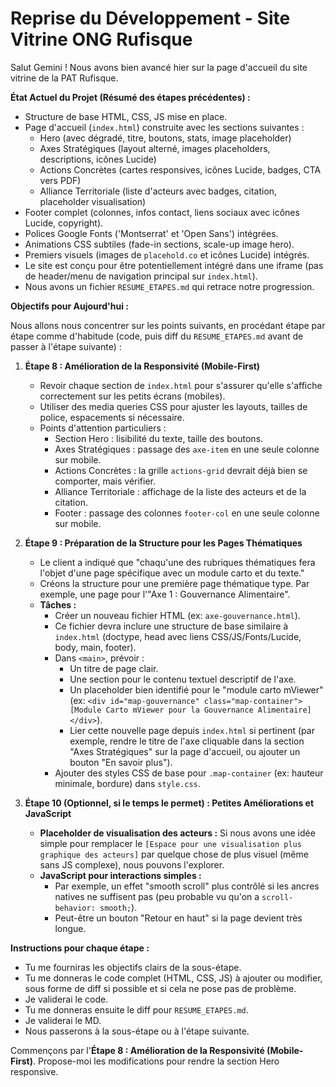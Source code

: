 # Reprise du Développement - Site Vitrine ONG Rufisque

Salut Gemini ! Nous avons bien avancé hier sur la page d'accueil du site vitrine de la PAT Rufisque.

**État Actuel du Projet (Résumé des étapes précédentes) :**

*   Structure de base HTML, CSS, JS mise en place.
*   Page d'accueil (`index.html`) construite avec les sections suivantes :
    *   Hero (avec dégradé, titre, boutons, stats, image placeholder)
    *   Axes Stratégiques (layout alterné, images placeholders, descriptions, icônes Lucide)
    *   Actions Concrètes (cartes responsives, icônes Lucide, badges, CTA vers PDF)
    *   Alliance Territoriale (liste d'acteurs avec badges, citation, placeholder visualisation)
*   Footer complet (colonnes, infos contact, liens sociaux avec icônes Lucide, copyright).
*   Polices Google Fonts ('Montserrat' et 'Open Sans') intégrées.
*   Animations CSS subtiles (fade-in sections, scale-up image hero).
*   Premiers visuels (images de `placehold.co` et icônes Lucide) intégrés.
*   Le site est conçu pour être potentiellement intégré dans une iframe (pas de header/menu de navigation principal sur `index.html`).
*   Nous avons un fichier `RESUME_ETAPES.md` qui retrace notre progression.

**Objectifs pour Aujourd'hui :**

Nous allons nous concentrer sur les points suivants, en procédant étape par étape comme d'habitude (code, puis diff du `RESUME_ETAPES.md` avant de passer à l'étape suivante) :

1.  **Étape 8 : Amélioration de la Responsivité (Mobile-First)**
    *   Revoir chaque section de `index.html` pour s'assurer qu'elle s'affiche correctement sur les petits écrans (mobiles).
    *   Utiliser des media queries CSS pour ajuster les layouts, tailles de police, espacements si nécessaire.
    *   Points d'attention particuliers :
        *   Section Hero : lisibilité du texte, taille des boutons.
        *   Axes Stratégiques : passage des `axe-item` en une seule colonne sur mobile.
        *   Actions Concrètes : la grille `actions-grid` devrait déjà bien se comporter, mais vérifier.
        *   Alliance Territoriale : affichage de la liste des acteurs et de la citation.
        *   Footer : passage des colonnes `footer-col` en une seule colonne sur mobile.

2.  **Étape 9 : Préparation de la Structure pour les Pages Thématiques**
    *   Le client a indiqué que "chaqu'une des rubriques thématiques fera l'objet d'une page spécifique avec un module carto et du texte."
    *   Créons la structure pour une première page thématique type. Par exemple, une page pour l'"Axe 1 : Gouvernance Alimentaire".
    *   **Tâches :**
        *   Créer un nouveau fichier HTML (ex: `axe-gouvernance.html`).
        *   Ce fichier devra inclure une structure de base similaire à `index.html` (doctype, head avec liens CSS/JS/Fonts/Lucide, body, main, footer).
        *   Dans `<main>`, prévoir :
            *   Un titre de page clair.
            *   Une section pour le contenu textuel descriptif de l'axe.
            *   Un placeholder bien identifié pour le "module carto mViewer" (ex: `<div id="map-gouvernance" class="map-container">[Module Carto mViewer pour la Gouvernance Alimentaire]</div>`).
            *   Lier cette nouvelle page depuis `index.html` si pertinent (par exemple, rendre le titre de l'axe cliquable dans la section "Axes Stratégiques" sur la page d'accueil, ou ajouter un bouton "En savoir plus").
        *   Ajouter des styles CSS de base pour `.map-container` (ex: hauteur minimale, bordure) dans `style.css`.

3.  **Étape 10 (Optionnel, si le temps le permet) : Petites Améliorations et JavaScript**
    *   **Placeholder de visualisation des acteurs :** Si nous avons une idée simple pour remplacer le `[Espace pour une visualisation plus graphique des acteurs]` par quelque chose de plus visuel (même sans JS complexe), nous pouvons l'explorer.
    *   **JavaScript pour interactions simples :**
        *   Par exemple, un effet "smooth scroll" plus contrôlé si les ancres natives ne suffisent pas (peu probable vu qu'on a `scroll-behavior: smooth;`).
        *   Peut-être un bouton "Retour en haut" si la page devient très longue.

**Instructions pour chaque étape :**

*   Tu me fourniras les objectifs clairs de la sous-étape.
*   Tu me donneras le code complet (HTML, CSS, JS) à ajouter ou modifier, sous forme de diff si possible et si cela ne pose pas de problème.
*   Je validerai le code.
*   Tu me donneras ensuite le diff pour `RESUME_ETAPES.md`.
*   Je validerai le MD.
*   Nous passerons à la sous-étape ou à l'étape suivante.

Commençons par l'**Étape 8 : Amélioration de la Responsivité (Mobile-First)**.
Propose-moi les modifications pour rendre la section Hero responsive.
